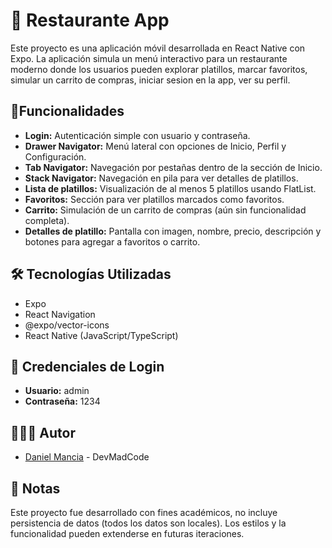 # 📱 Restaurante App 
Este proyecto es una aplicación móvil desarrollada en React Native con Expo. La aplicación simula un menú interactivo para un restaurante moderno donde los usuarios pueden explorar platillos, marcar favoritos, simular un carrito de compras, iniciar sesion en la app, ver su perfil.

## 🎯Funcionalidades
- **Login:** Autenticación simple con usuario y contraseña.
- **Drawer Navigator:** Menú lateral con opciones de Inicio, Perfil y Configuración.
- **Tab Navigator:** Navegación por pestañas dentro de la sección de Inicio.
- **Stack Navigator:** Navegación en pila para ver detalles de platillos.
- **Lista de platillos:** Visualización de al menos 5 platillos usando FlatList.
- **Favoritos:** Sección para ver platillos marcados como favoritos.
- **Carrito:** Simulación de un carrito de compras (aún sin funcionalidad completa).
- **Detalles de platillo:** Pantalla con imagen, nombre, precio, descripción y botones para agregar a favoritos o carrito.

## 🛠 Tecnologías Utilizadas
- Expo
- React Navigation
- @expo/vector-icons
- React Native (JavaScript/TypeScript)

## 🔐 Credenciales de Login
- **Usuario:** admin
- **Contraseña:** 1234

## 👨🏽‍💻 Autor
- [Daniel Mancia](https://github.com/Daniel-Mancia22) - DevMadCode

## 📄 Notas
Este proyecto fue desarrollado con fines académicos, no incluye persistencia de datos (todos los datos son locales).
Los estilos y la funcionalidad pueden extenderse en futuras iteraciones.